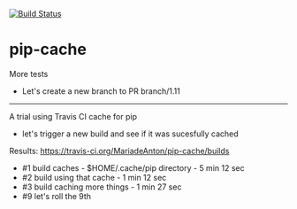 [![Build Status](https://travis-ci.org/MariadeAnton/pip-cache.svg)](https://travis-ci.org/MariadeAnton/pip-cache)

# pip-cache


More tests

- Let's create a new branch to PR branch/1.11
-----

A trial using Travis CI cache for pip 

- let's trigger a new build and see if it was sucesfully cached

Results: https://travis-ci.org/MariadeAnton/pip-cache/builds 
- #1 build caches - $HOME/.cache/pip directory - 5 min 12 sec
- #2 build using that cache - 1 min 12 sec
- #3 build caching more things - 1 min 27 sec
- #9 let's roll the 9th
